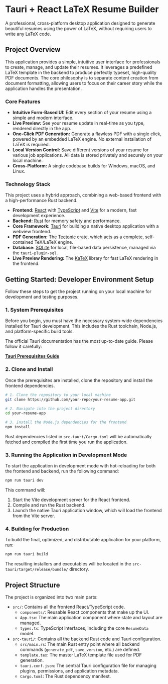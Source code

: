 # Tauri + React LaTeX Resume Builder

A professional, cross-platform desktop application designed to generate beautiful resumes using the power of LaTeX, without requiring users to write any LaTeX code.

## Project Overview

This application provides a simple, intuitive user interface for professionals to create, manage, and update their resumes. It leverages a predefined LaTeX template in the backend to produce perfectly typeset, high-quality PDF documents. The core philosophy is to separate content creation from document formatting, allowing users to focus on their career story while the application handles the presentation.

### Core Features

  * **Intuitive Form-Based UI:** Edit every section of your resume using a simple and modern interface.
  * **Live Preview:** See your resume update in real-time as you type, rendered directly in the app.
  * **One-Click PDF Generation:** Generate a flawless PDF with a single click, powered by an embedded LaTeX engine. No external installation of LaTeX is required.
  * **Local Version Control:** Save different versions of your resume for various job applications. All data is stored privately and securely on your local machine.
  * **Cross-Platform:** A single codebase builds for Windows, macOS, and Linux.

### Technology Stack

This project uses a hybrid approach, combining a web-based frontend with a high-performance Rust backend.

  * **Frontend:** [React](https://reactjs.org/) with [TypeScript](https://www.typescriptlang.org/) and [Vite](https://vitejs.dev/) for a modern, fast development experience.
  * **Backend:** [Rust](https://www.rust-lang.org/) for memory safety and performance.
  * **Core Framework:** [Tauri](https://tauri.app/) for building a native desktop application with a webview frontend.
  * **PDF Generation:** The [Tectonic](https://tectonic-typesetting.github.io/) crate, which acts as a complete, self-contained TeX/LaTeX engine.
  * **Database:** [SQLite](https://www.sqlite.org/index.html) for local, file-based data persistence, managed via the `tauri-plugin-sql`.
  * **Live Preview Rendering:** The [KaTeX](https://katex.org/) library for fast LaTeX rendering in the frontend.

## Getting Started: Developer Environment Setup

Follow these steps to get the project running on your local machine for development and testing purposes.

### 1\. System Prerequisites

Before you begin, you must have the necessary system-wide dependencies installed for Tauri development. This includes the Rust toolchain, Node.js, and platform-specific build tools.

The official Tauri documentation has the most up-to-date guide. Please follow it carefully:

[**Tauri Prerequisites Guide**](https://tauri.app/v1/guides/getting-started/prerequisites)

### 2\. Clone and Install

Once the prerequisites are installed, clone the repository and install the frontend dependencies.

```bash
# 1. Clone the repository to your local machine
git clone https://github.com/your-repo/your-resume-app.git

# 2. Navigate into the project directory
cd your-resume-app

# 3. Install the Node.js dependencies for the frontend
npm install
```

Rust dependencies listed in `src-tauri/Cargo.toml` will be automatically fetched and compiled the first time you run the application.

### 3\. Running the Application in Development Mode

To start the application in development mode with hot-reloading for both the frontend and backend, run the following command:

```bash
npm run tauri dev
```

This command will:

1.  Start the Vite development server for the React frontend.
2.  Compile and run the Rust backend.
3.  Launch the native Tauri application window, which will load the frontend from the Vite server.

### 4\. Building for Production

To build the final, optimized, and distributable application for your platform, run:

```bash
npm run tauri build
```

The resulting installers and executables will be located in the `src-tauri/target/release/bundle/` directory.

## Project Structure

The project is organized into two main parts:

  * `src/`: Contains all the frontend React/TypeScript code.
      * `components/`: Reusable React components that make up the UI.
      * `App.tsx`: The main application component where state and layout are managed.
      * `types.ts`: TypeScript interfaces, including the core `ResumeData` model.
  * `src-tauri/`: Contains all the backend Rust code and Tauri configuration.
      * `src/main.rs`: The main Rust entry point where all backend commands (`generate_pdf`, `save_version`, etc.) are defined.
      * `template.tex`: The master LaTeX template file used for PDF generation.
      * `tauri.conf.json`: The central Tauri configuration file for managing plugins, permissions, and application metadata.
      * `Cargo.toml`: The Rust dependency manifest.